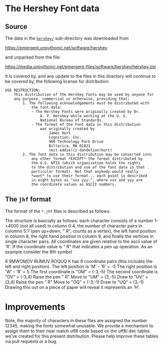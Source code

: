 # The Hershey Font data

## Source

The data in the [`hershey/`](hershey) sub-directory was downloaded
from

  https://emergent.unpythonic.net/software/hershey

and unpacked from the file:

  https://media.unpythonic.net/emergent-files/software/hershey/hershey.zip

It is covered by, and any update to the files in this directory will
continue to be covered by, the following license for distribution:

```
USE RESTRICTION:
	This distribution of the Hershey Fonts may be used by anyone for
	any purpose, commercial or otherwise, providing that:
		1. The following acknowledgements must be distributed with
			the font data:
			- The Hershey Fonts were originally created by Dr.
				A. V. Hershey while working at the U. S.
				National Bureau of Standards.
			- The format of the Font data in this distribution
				was originally created by
					James Hurt
					Cognition, Inc.
					900 Technology Park Drive
					Billerica, MA 01821
					(mit-eddie!ci-dandelion!hurt)
		2. The font data in this distribution may be converted into
			any other format *EXCEPT* the format distributed by
			the U.S. NTIS (which organization holds the rights
			to the distribution and use of the font data in that
			particular format). Not that anybody would really
			*want* to use their format... each point is described
			in eight bytes as "xxx yyy:", where xxx and yyy are
			the coordinate values as ASCII numbers.
```

## The `jhf` format

The format of the `*.jhf` files is described as follows:

The structure is bascially as follows: each character consists of a
number 1->4000 (not all used) in column 0:4, the number of character
pairs in columns 5:7 (pen up+down, " R", counts as a vertex), the left
hand position in column 8, the right hand position in column 9, and
finally the vertices in single character pairs. All coordinates are
given relative to the ascii value of 'R'. If the coordinate value is "
R" that indicates a pen up operation.  As an example consider the 8th
symbol

8 9MWOMOV RUMUV ROQUQ
It has 9 coordinate pairs (this includes the left and right position).
The left position is 'M' - 'R' = -5
The right position is 'W' - 'R' = 5
The first coordinate is "OM" = (-3,-5)
The second coordinate is "OV" = (-3,4)
Raise the pen " R"
Move to "UM" = (3,-5)
Draw to "UV" = (3,4)
Raise the pen " R"
Move to "OQ" = (-3,-1)
Draw to "UQ" = (3,-1)
Drawing this out on a piece of paper will reveal it represents an 'H'.

# Improvements

Note, the majority of characters in these files are assigned the
number 12345, making the fonts somewhat unusable. We provide a
mechanism to assign them to their near match utf8 code based on the
utf8/<font>.dec tables we've created for this present
distribution. Please help improve these tables via pull requests or a
bug.
